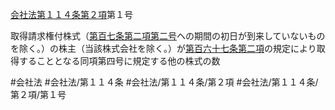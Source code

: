 [会社法第１１４条第２項](会社法＿＿＿＿第１１４条第２項)第１号

取得請求権付株式（[第百七条第二項第二号](会社法＿＿＿＿第１０７条第２項第２号)ヘの期間の初日が到来していないものを除く。）の株主（当該株式会社を除く。）が[第百六十七条第二項](会社法＿＿＿＿第１６７条第２項)の規定により取得することとなる同項第四号に規定する他の株式の数


#会社法
#会社法/第１１４条
#会社法/第１１４条/第２項
#会社法/第１１４条/第２項/第１号
